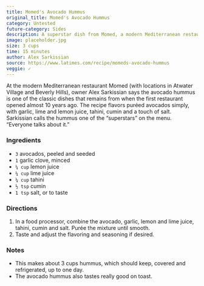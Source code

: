 ```yaml
---
title: Momed's Avocado Hummus
original_title: Momed's Avocado Hummus
category: Untested
future-category: Sides
description: A superstar dish from Momed, a modern Mediterranean restaurant. This hummus flavors puréed avocados with garlic, lime and lemon juice, tahini, cumin and a touch of salt.
image: placeholder.jpg
size: 3 cups
time: 15 minutes
author: Alex Sarkissian
source: https://www.latimes.com/recipe/momeds-avocado-hummus
veggie: ✓
---
```


At the modern Mediterranean restaurant Momed (with locations in Atwater Village and Beverly Hills), owner Alex Sarkissian says the avocado hummus is one of the classic dishes that remains from when the first restaurant opened almost 10 years ago. The recipe flavors puréed avocados simply, with garlic, lime and lemon juice, tahini, cumin and a touch of salt. Sarkissian calls the hummus one of the “superstars” on the menu. “Everyone talks about it.”

### Ingredients

* `3` avocados, peeled and seeded
* `1` garlic clove, minced
* `¼ cup` lemon juice
* `¼ cup` lime juice
* `¼ cup` tahini
* `½ tsp` cumin
* `1 tsp` salt, or to taste

### Directions

1. In a food processor, combine the avocado, garlic, lemon and lime juice, tahini, cumin and salt. Purée the mixture until smooth. 
2. Taste and adjust the flavoring and seasoning if desired. 

### Notes

- This makes about 3 cups hummus, which should keep, covered and refrigerated, up to one day.
- The avocado hummus also tastes really good on toast.